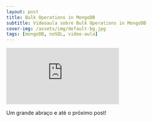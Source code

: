 ```yaml
---
layout: post
title: Bulk Operations in MongoDB
subtitle: Videoaula sobre Bulk Operations in MongoDB
cover-img: /assets/img/default-bg.jpg
tags: [mongoDB, noSQL, video-aula]
---
```


<div class="video-container">
    <iframe src="https://www.youtube-nocookie.com/embed/Dqi7OKeANV8" title="Videoaula sobre Bulk Operations in MongoDB" frameborder="0" allow="accelerometer; autoplay; encrypted-media; gyroscope; picture-in-picture" allowfullscreen></iframe>
</div>

Um grande abraço e até o próximo post!
